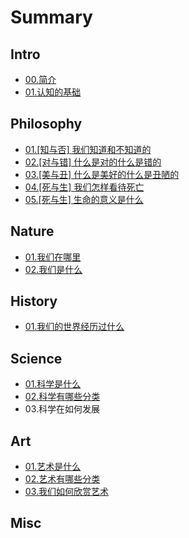 # Summary

## Intro

* [00.简介](README.md)
* [01.认知的基础](01ren-zhi-de-zhun-ze.md)

## Philosophy

* [01.\[知与否\] 我们知道和不知道的](philosophy/01wo-men-ren-zhi-de-bian-jie.md)
* [02.\[对与错\] 什么是对的什么是错的](philosophy/02shi-yao-shi-dui-de-shi-yao-shi-cuo-de.md)
* [03.\[美与丑\] 什么是美好的什么是丑陋的](philosophy/03shi-yao-shi-mei-hao-de-shi-yao-shi-chou-lou-de.md)
* [04.\[死与生\] 我们怎样看待死亡](philosophy/04wo-men-ying-gai-zen-yang-kan-dai-si-wang.md)
* [05.\[死与生\] 生命的意义是什么](philosophy/05sheng-ming-de-yi-yi-shi-shi-yao.md)

## Nature

* [01.我们在哪里](nature/01wo-men-zai-na-li.md)
* [02.我们是什么](nature/02wo-men-shi-shi-yao.md)

## History

* [01.我们的世界经历过什么](history/wo-men-de-li-shi-kuang-jia.md)

## Science

* [01.科学是什么](science/01ke-xue-shi-shi-yao.md)
* [02.科学有哪些分类](science/02ke-xue-you-na-xie-fen-lei.md)
* 03.科学在如何发展

## Art

* [01.艺术是什么](art/01yi-zhu-shi-shi-yao.md)
* [02.艺术有哪些分类](art/02yi-zhu-you-na-xie-fen-lei.md)
* [03.我们如何欣赏艺术](art/03wo-men-ru-he-xin-shang-yi-zhu.md)

## Misc

